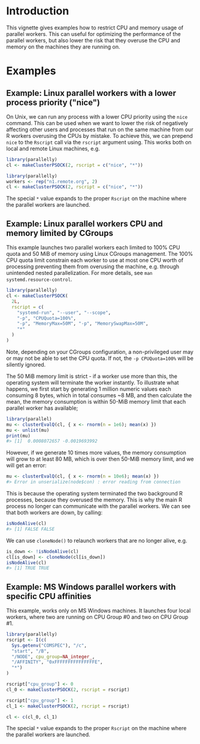 <!--
%\VignetteIndexEntry{Parallel Workers with CPU and Memory Limited}
%\VignetteAuthor{Henrik Bengtsson}
%\VignetteKeyword{R}
%\VignetteKeyword{package}
%\VignetteKeyword{vignette}
%\VignetteEngine{parallelly::selfonly}
-->


# Introduction

This vignette gives examples how to restrict CPU and memory usage of
parallel workers. This can useful for optimizing the performance of
the parallel workers, but also lower the risk that they overuse the
CPU and memory on the machines they are running on.


# Examples

## Example: Linux parallel workers with a lower process priority ("nice")

On Unix, we can run any process with a lower CPU priority using the
`nice` command. This can be used when we want to lower the risk of
negatively affecting other users and processes that run on the same
machine from our R workers overusing the CPUs by mistake. To achieve
this, we can prepend `nice` to the `Rscript` call via the `rscript`
argument using. This works both on local and remote Linux machines,
e.g.

```r
library(parallelly)
cl <- makeClusterPSOCK(2, rscript = c("nice", "*"))
```

```r
library(parallelly)
workers <- rep("n1.remote.org", 2)
cl <- makeClusterPSOCK(2, rscript = c("nice", "*"))
```

The special `*` value expands to the proper `Rscript` on the machine
where the parallel workers are launched.



## Example: Linux parallel workers CPU and memory limited by CGroups

This example launches two parallel workers each limited to 100% CPU
quota and 50 MiB of memory using Linux CGroups management. The 100%
CPU quota limit constrain each worker to use at most one CPU worth of
processing preventing them from overusing the machine, e.g.  through
unintended nested parallelization. For more details, see `man
systemd.resource-control`.

```r
library(parallelly)
cl <- makeClusterPSOCK(
  2L,
  rscript = c(
    "systemd-run", "--user", "--scope",
    "-p", "CPUQuota=100%",
    "-p", "MemoryMax=50M", "-p", "MemorySwapMax=50M",
    "*"
  )
)
```

Note, depending on your CGroups configuration, a non-privileged user
may or may not be able to set the CPU quota. If not, the `-p
CPUQuota=100%` will be silently ignored.

The 50 MiB memory limit is strict - if a worker use more than this,
the operating system will terminate the worker instantly. To
illustrate what happens, we first start by generating 1 million
numeric values each consuming 8 bytes, which in total consumes ~8 MB,
and then calculate the mean, the memory consumption is within 50-MiB
memory limit that each parallel worker has available;

```r
library(parallel)
mu <- clusterEvalQ(cl, { x <- rnorm(n = 1e6); mean(x) })
mu <- unlist(mu)
print(mu)
#> [1]  0.0008072657 -0.0019693992
```

However, if we generate 10 times more values, the memory consumption
will grow to at least 80 MB, which is over then 50-MiB memory limit,
and we will get an error:

```r
mu <- clusterEvalQ(cl, { x <- rnorm(n = 10e6); mean(x) })
#> Error in unserialize(node$con) : error reading from connection
```

This is because the operating system terminated the two background R
processes, because they overused the memory. This is why the main R
process no longer can communicate with the parallel workers.  We can
see that both workers are down, by calling:

```r
isNodeAlive(cl)
#> [1] FALSE FALSE
```

We can use `cloneNode()` to relaunch workers that are no longer
alive, e.g.

```r
is_down <- !isNodeAlive(cl)
cl[is_down] <- cloneNode(cl[is_down])
isNodeAlive(cl)
#> [1] TRUE TRUE
```


## Example: MS Windows parallel workers with specific CPU affinities

This example, works only on MS Windows machines. It launches four
local workers, where two are running on CPU Group #0 and two on CPU
Group #1.

```r
library(parallelly)
rscript <- I(c(
  Sys.getenv("COMSPEC"), "/c", 
  "start", "/B",
  "/NODE", cpu_group=NA_integer_, 
  "/AFFINITY", "0xFFFFFFFFFFFFFFFE", 
  "*")
)

rscript["cpu_group"] <- 0
cl_0 <- makeClusterPSOCK(2, rscript = rscript)

rscript["cpu_group"] <- 1
cl_1 <- makeClusterPSOCK(2, rscript = rscript)

cl <- c(cl_0, cl_1)
```

The special `*` value expands to the proper `Rscript` on the machine
where the parallel workers are launched.

<!-- See also: https://lovickconsulting.com/2021/11/18/running-r-clusters-on-an-amd-threadripper-3990x-in-windows-10-2/ -->
